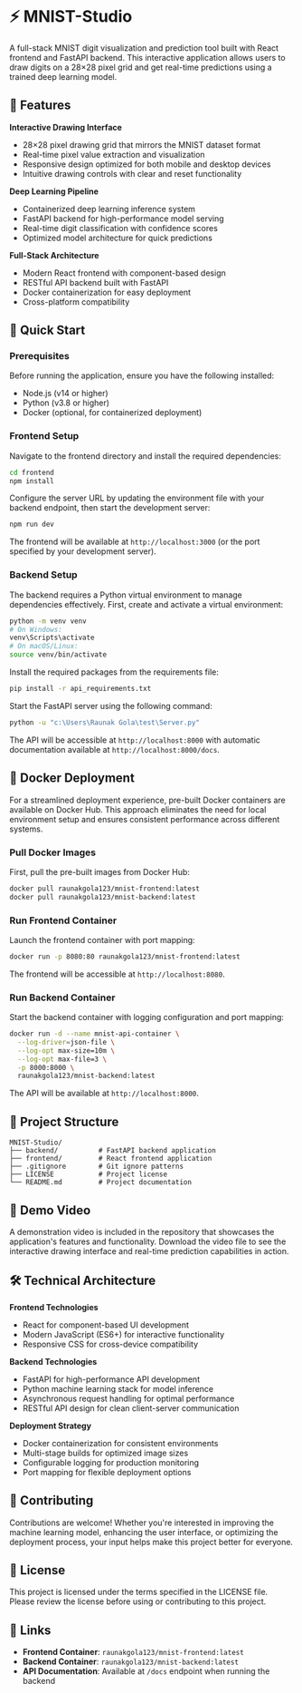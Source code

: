 # ⚡ MNIST-Studio

A full-stack MNIST digit visualization and prediction tool built with React frontend and FastAPI backend. This interactive application allows users to draw digits on a 28×28 pixel grid and get real-time predictions using a trained deep learning model.

## 🌟 Features

**Interactive Drawing Interface**
- 28×28 pixel drawing grid that mirrors the MNIST dataset format
- Real-time pixel value extraction and visualization
- Responsive design optimized for both mobile and desktop devices
- Intuitive drawing controls with clear and reset functionality

**Deep Learning Pipeline**
- Containerized deep learning inference system
- FastAPI backend for high-performance model serving
- Real-time digit classification with confidence scores
- Optimized model architecture for quick predictions

**Full-Stack Architecture**
- Modern React frontend with component-based design
- RESTful API backend built with FastAPI
- Docker containerization for easy deployment
- Cross-platform compatibility

## 🚀 Quick Start

### Prerequisites

Before running the application, ensure you have the following installed:
- Node.js (v14 or higher)
- Python (v3.8 or higher)
- Docker (optional, for containerized deployment)

### Frontend Setup

Navigate to the frontend directory and install the required dependencies:

```bash
cd frontend
npm install
```

Configure the server URL by updating the environment file with your backend endpoint, then start the development server:

```bash
npm run dev
```

The frontend will be available at `http://localhost:3000` (or the port specified by your development server).

### Backend Setup

The backend requires a Python virtual environment to manage dependencies effectively. First, create and activate a virtual environment:

```bash
python -m venv venv
# On Windows:
venv\Scripts\activate
# On macOS/Linux:
source venv/bin/activate
```

Install the required packages from the requirements file:

```bash
pip install -r api_requirements.txt
```

Start the FastAPI server using the following command:

```bash
python -u "c:\Users\Raunak Gola\test\Server.py"
```

The API will be accessible at `http://localhost:8000` with automatic documentation available at `http://localhost:8000/docs`.

## 🐳 Docker Deployment

For a streamlined deployment experience, pre-built Docker containers are available on Docker Hub. This approach eliminates the need for local environment setup and ensures consistent performance across different systems.

### Pull Docker Images

First, pull the pre-built images from Docker Hub:

```bash
docker pull raunakgola123/mnist-frontend:latest
docker pull raunakgola123/mnist-backend:latest
```

### Run Frontend Container

Launch the frontend container with port mapping:

```bash
docker run -p 8080:80 raunakgola123/mnist-frontend:latest
```

The frontend will be accessible at `http://localhost:8080`.

### Run Backend Container

Start the backend container with logging configuration and port mapping:

```bash
docker run -d --name mnist-api-container \
  --log-driver=json-file \
  --log-opt max-size=10m \
  --log-opt max-file=3 \
  -p 8000:8000 \
  raunakgola123/mnist-backend:latest
```

The API will be available at `http://localhost:8000`.

## 📁 Project Structure

```
MNIST-Studio/
├── backend/          # FastAPI backend application
├── frontend/         # React frontend application
├── .gitignore        # Git ignore patterns
├── LICENSE           # Project license
└── README.md         # Project documentation
```

## 🎥 Demo Video

A demonstration video is included in the repository that showcases the application's features and functionality. Download the video file to see the interactive drawing interface and real-time prediction capabilities in action.

## 🛠️ Technical Architecture

**Frontend Technologies**
- React for component-based UI development
- Modern JavaScript (ES6+) for interactive functionality
- Responsive CSS for cross-device compatibility

**Backend Technologies**
- FastAPI for high-performance API development
- Python machine learning stack for model inference
- Asynchronous request handling for optimal performance
- RESTful API design for clean client-server communication

**Deployment Strategy**
- Docker containerization for consistent environments
- Multi-stage builds for optimized image sizes
- Configurable logging for production monitoring
- Port mapping for flexible deployment options

## 🤝 Contributing

Contributions are welcome! Whether you're interested in improving the machine learning model, enhancing the user interface, or optimizing the deployment process, your input helps make this project better for everyone.

## 📄 License

This project is licensed under the terms specified in the LICENSE file. Please review the license before using or contributing to this project.

## 🔗 Links

- **Frontend Container**: `raunakgola123/mnist-frontend:latest`
- **Backend Container**: `raunakgola123/mnist-backend:latest`
- **API Documentation**: Available at `/docs` endpoint when running the backend
